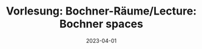 ---
title: "Vorlesung: Bochner-Räume/Lecture: Bochner spaces"
collection: teaching
type: "Undergraduate course"
permalink: /teaching/2023-summer-teaching
venue: "University of Freiburg, Department of Applied Mathematics"
date: 2023-04-01
location: "Freiburg, Germany"
---